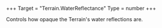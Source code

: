 +++
Target = "Terrain.WaterReflectance"
Type = number
+++

Controls how opaque the Terrain's water reflections are.